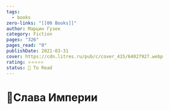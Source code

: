 ```yaml
---
tags:
  - books
zero-links: "[[00 Books]]"
author: Марцин Гузек
category: Fiction
pages: "326"
pages_read: "0"
publishDate: 2021-03-31
cover: https://cdn.litres.ru/pub/c/cover_415/64027927.webp
rating: ⭐⭐⭐⭐⭐
status: 📌 To Read
---
```

# 📔Слава Империи